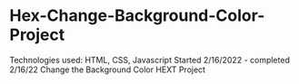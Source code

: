 # Hex-Change-Background-Color-Project
Technologies used: HTML, CSS, Javascript
Started 2/16/2022 - completed 2/16/22
Change the Background Color HEXT Project
